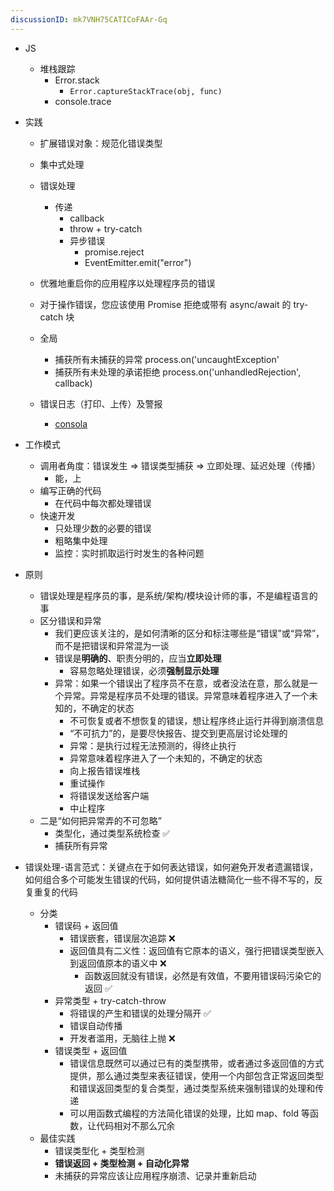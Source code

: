 ```yaml
---
discussionID: mk7VNH75CATICoFAAr-Gq
---
```



  - JS
    - 堆栈跟踪
      - Error.stack 
        - `Error.captureStackTrace(obj, func)`
      - console.trace
  - 实践
    - 扩展错误对象：规范化错误类型
    - 集中式处理
    - 错误处理
      - 传递
        - callback 
        - throw + try-catch
        - 异步错误
          - promise.reject
          - EventEmitter.emit("error")
    - 优雅地重启你的应用程序以处理程序员的错误
    - 对于操作错误，您应该使用 Promise 拒绝或带有 async/await 的 try-catch 块

   
    - 全局
      - 捕获所有未捕获的异常 process.on('uncaughtException'
      - 捕获所有未处理的承诺拒绝 process.on('unhandledRejection', callback)
    - 错误日志（打印、上传）及警报
      - [consola](https://github.com/unjs/consola)









- 工作模式
  - 调用者角度：错误发生 => 错误类型捕获 => 立即处理、延迟处理（传播）
    - 能，上
  - 编写正确的代码
    - 在代码中每次都处理错误
  - 快速开发
    - 只处理少数的必要的错误
    - 粗略集中处理
    - 监控：实时抓取运行时发生的各种问题
- 原则
  - 错误处理是程序员的事，是系统/架构/模块设计师的事，不是编程语言的事
  - 区分错误和异常
    - 我们更应该关注的，是如何清晰的区分和标注哪些是“错误”或“异常”，而不是把错误和异常混为一谈
    - 错误是**明确的**、职责分明的，应当**立即处理**
      - 容易忽略处理错误，必须**强制显示处理**
    - 异常：如果一个错误出了程序员不在意，或者没法在意，那么就是一个异常。异常是程序员不处理的错误。异常意味着程序进入了一个未知的，不确定的状态
      - 不可恢复或者不想恢复的错误，想让程序终止运行并得到崩溃信息
      - “不可抗力”的，是要尽快报告、提交到更高层讨论处理的
      - 异常：是执行过程无法预测的，得终止执行
      - 异常意味着程序进入了一个未知的，不确定的状态
      - 向上报告错误堆栈
      - 重试操作
      - 将错误发送给客户端
      - 中止程序
  - 二是“如何把异常弄的不可忽略”
    - 类型化，通过类型系统检查 ✅
    - 捕获所有异常
- 错误处理-语言范式：关键点在于如何表达错误，如何避免开发者遗漏错误，如何组合多个可能发生错误的代码，如何提供语法糖简化一些不得不写的，反复重复的代码
  - 分类
    - 错误码 + 返回值
      - 错误嵌套，错误层次追踪 ❌
      - 返回值具有二义性：返回值有它原本的语义，强行把错误类型嵌入到返回值原本的语义中 ❌
        - 函数返回就没有错误，必然是有效值，不要用错误码污染它的返回 ✅
    - 异常类型 + try-catch-throw
      - 将错误的产生和错误的处理分隔开 ✅
      - 错误自动传播
      - 开发者滥用，无脑往上抛 ❌
    - 错误类型 + 返回值
      - 错误信息既然可以通过已有的类型携带，或者通过多返回值的方式提供，那么通过类型来表征错误，使用一个内部包含正常返回类型和错误返回类型的复合类型，通过类型系统来强制错误的处理和传递
      - 可以用函数式编程的方法简化错误的处理，比如 map、fold 等函数，让代码相对不那么冗余
  - 最佳实践
    - 错误类型化 + 类型检测
    - **错误返回 + 类型检测 + 自动化异常**
    - 未捕获的异常应该让应用程序崩溃、记录并重新启动

